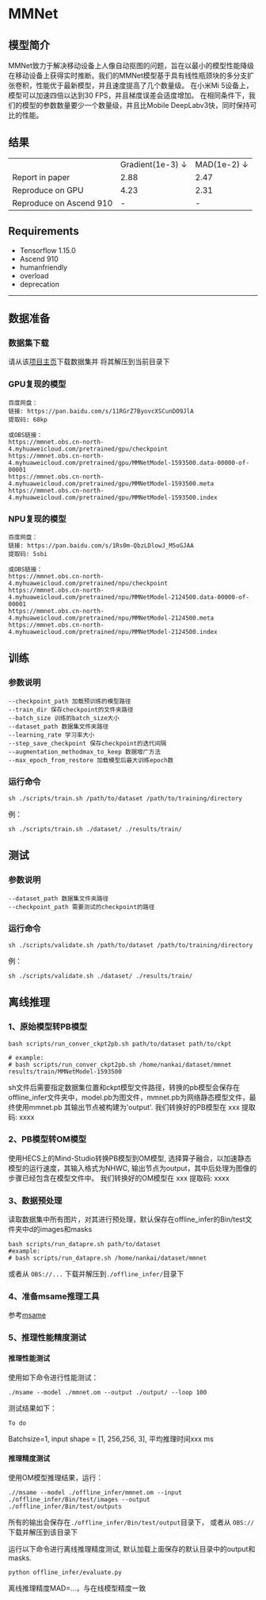 # MMNet
## 模型简介
MMNet致力于解决移动设备上人像自动抠图的问题，旨在以最小的模型性能降级在移动设备上获得实时推断。我们的MMNet模型基于具有线性瓶颈块的多分支扩张卷积，性能优于最新模型，并且速度提高了几个数量级。 在小米Mi 5设备上，模型可以加速四倍以达到30 FPS，并且梯度误差会适度增加。 在相同条件下，我们的模型的参数数量要少一个数量级，并且比Mobile DeepLabv3快，同时保持可比的性能。

## 结果
<table>
    <tr>
        <td></td>
        <td>Gradient(1e-3) &#8595</td>
        <td>MAD(1e-2) &#8595</td>
    </tr>
    <tr>
        <td>Report in paper</td>
        <td>2.88</td>
        <td>2.47</td>
    </tr>
    <tr>
        <td>Reproduce on GPU</td>
        <td>4.23</td>
        <td>2.31</td>
    </tr>
    <tr>
        <td>Reproduce on Ascend 910</td>
        <td>-</td>
        <td>-</td>
    </tr>
</table>

## Requirements
- Tensorflow 1.15.0
- Ascend 910
- humanfriendly
- overload
- deprecation
---
## 数据准备
### 数据集下载
请从该[项目主页](http://xiaoyongshen.me/webpage_portrait/index.html)下载数据集并
将其解压到当前目录下

### GPU复现的模型
```
百度网盘：
链接: https://pan.baidu.com/s/11RGrZ7ByovcXSCunDO9JlA 
提取码: 68kp

或OBS链接：
https://mmnet.obs.cn-north-4.myhuaweicloud.com/pretrained/gpu/checkpoint
https://mmnet.obs.cn-north-4.myhuaweicloud.com/pretrained/gpu/MMNetModel-1593500.data-00000-of-00001
https://mmnet.obs.cn-north-4.myhuaweicloud.com/pretrained/gpu/MMNetModel-1593500.meta
https://mmnet.obs.cn-north-4.myhuaweicloud.com/pretrained/gpu/MMNetModel-1593500.index
```

### NPU复现的模型
``` 
百度网盘：
链接: https://pan.baidu.com/s/1Rs0m-QbzLDlowJ_M5oGJAA 
提取码: 5sbi

或OBS链接：
https://mmnet.obs.cn-north-4.myhuaweicloud.com/pretrained/npu/checkpoint
https://mmnet.obs.cn-north-4.myhuaweicloud.com/pretrained/npu/MMNetModel-2124500.data-00000-of-00001
https://mmnet.obs.cn-north-4.myhuaweicloud.com/pretrained/npu/MMNetModel-2124500.meta
https://mmnet.obs.cn-north-4.myhuaweicloud.com/pretrained/npu/MMNetModel-2124500.index
``` 

## 训练
### 参数说明
```
--checkpoint_path 加载预训练的模型路径
--train_dir 保存checkpoint的文件夹路径
--batch_size 训练的batch_size大小
--dataset_path 数据集文件夹路径
--learning_rate 学习率大小
--step_save_checkpoint 保存checkpoint的迭代间隔
--augmentation_methodmax_to_keep 数据增广方法
--max_epoch_from_restore 加载模型后最大训练epoch数
```
### 运行命令
```
sh ./scripts/train.sh /path/to/dataset /path/to/training/directory
```
例：
```
sh ./scripts/train.sh ./dataset/ ./results/train/
```

## 测试 
### 参数说明
```
--dataset_path 数据集文件夹路径
--checkpoint_path 需要测试的checkpoint的路径
```

### 运行命令
```
sh ./scripts/validate.sh /path/to/dataset /path/to/training/directory
```
例：
```
sh ./scripts/validate.sh ./dataset/ ./results/train/
```

## 离线推理
### 1、原始模型转PB模型
```
bash scripts/run_conver_ckpt2pb.sh path/to/dataset path/to/ckpt

# example:
# bash scripts/run_conver_ckpt2pb.sh /home/nankai/dataset/mmnet results/train/MMNetModel-1593500
```
sh文件后需要指定数据集位置和ckpt模型文件路径，转换的pb模型会保存在offline_infer文件夹中，model.pb为图文件，mmnet.pb为网络静态模型文件，最终使用mmnet.pb 其输出节点被构建为'output'.
我们转换好的PB模型在 xxx 提取码: xxxx

### 2、PB模型转OM模型
使用HECS上的Mind-Studio转换PB模型到OM模型, 选择算子融合，以加速静态模型的运行速度，其输入格式为NHWC, 输出节点为output，其中后处理为图像的步骤已经包含在模型文件中。
我们转换好的OM模型在 xxx 提取码: xxxx

### 3、数据预处理
读取数据集中所有图片，对其进行预处理，默认保存在offline_infer的Bin/test文件夹中d的images和masks
```
bash scripts/run_datapre.sh path/to/dataset
#example:
# bash scripts/run_datapre.sh /home/nankai/dataset/mmnet 
```
或者从 ```OBS://...``` 下载并解压到```./offline_infer/```目录下

### 4、准备msame推理工具
参考[msame](https://gitee.com/ascend/tools/tree/ccl/msame)

### 5、推理性能精度测试
#### 推理性能测试
使用如下命令进行性能测试：
```
./msame --model ./mmnet.om --output ./output/ --loop 100
```
测试结果如下：
```
To do
```
Batchsize=1, input shape = [1, 256,256, 3], 平均推理时间xxx ms

#### 推理精度测试
使用OM模型推理结果，运行：
```
.//msame --model ./offline_infer/mmnet.om --input ./offline_infer/Bin/test/images --output ./offline_infer/Bin/test/outputs
```
所有的输出会保存在```./offline_infer/Bin/test/output```目录下，
或者从 ```OBS://``` 下载并解压到该目录下

运行以下命令进行离线推理精度测试, 默认加载上面保存的默认目录中的output和masks.
```
python offline_infer/evaluate.py 
```
离线推理精度MAD=...，与在线模型精度一致
